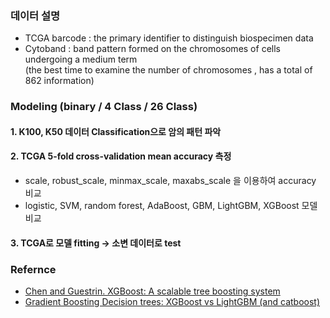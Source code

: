 ### 데이터 설명
- TCGA barcode : the primary identifier to distinguish biospecimen data
- Cytoband : band pattern formed on the chromosomes of cells undergoing a medium term <br>(the best time to examine the number of chromosomes , has a total of 862 information)

### Modeling (binary / 4 Class / 26 Class)
#### 1. K100, K50 데이터 Classification으로 암의 패턴 파악
#### 2. TCGA 5-fold cross-validation mean accuracy 측정
- scale, robust_scale, minmax_scale, maxabs_scale 을 이용하여 accuracy 비교
- logistic, SVM, random forest, AdaBoost, GBM, LightGBM, XGBoost 모델 비교
#### 3. TCGA로 모델 fitting -> 소변 데이터로 test

### Refernce
- [Chen and Guestrin. XGBoost: A scalable tree boosting system](https://dl.acm.org/citation.cfm?id=2939785)
- [Gradient Boosting Decision trees: XGBoost vs LightGBM (and catboost)](https://medium.com/kaggle-nyc/gradient-boosting-decision-trees-xgboost-vs-lightgbm-and-catboost-72df6979e0bb)
